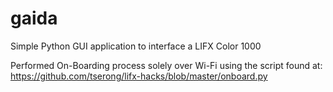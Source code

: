 # gaida
Simple Python GUI application to interface a LIFX Color 1000

Performed On-Boarding process solely over Wi-Fi using the script found at:
https://github.com/tserong/lifx-hacks/blob/master/onboard.py
